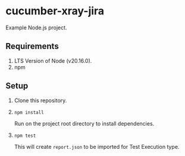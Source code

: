 # cucumber-xray-jira

Example Node.js project.

## Requirements

1. LTS Version of Node (v20.16.0).
2. npm

## Setup

1. Clone this repository.

2. `npm install`

   Run on the project root directory to install dependencies.

3. `npm test`

   This will create `report.json` to be imported for Test Execution type.
